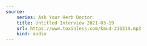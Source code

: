 ```yaml
---
source:
    series: Ask Your Herb Doctor
    title: Untitled Interview 2021-03-19
    url: https://www.toxinless.com/kmud-210319.mp3
    kind: audio
---
```


